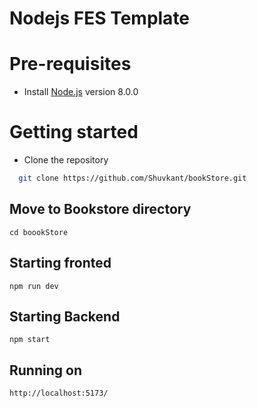 # Nodejs FES Template

# Pre-requisites

- Install [Node.js](https://nodejs.org/en/) version 8.0.0

# Getting started

- Clone the repository

```zsh
  git clone https://github.com/Shuvkant/bookStore.git
```

## Move to Bookstore directory

```
cd boookStore
```

## Starting fronted

```
npm run dev
```

## Starting Backend

```
npm start
```

## Running on

```
http://localhost:5173/
```
